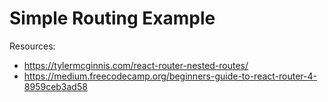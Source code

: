 # Simple Routing Example

Resources:
* https://tylermcginnis.com/react-router-nested-routes/
* https://medium.freecodecamp.org/beginners-guide-to-react-router-4-8959ceb3ad58